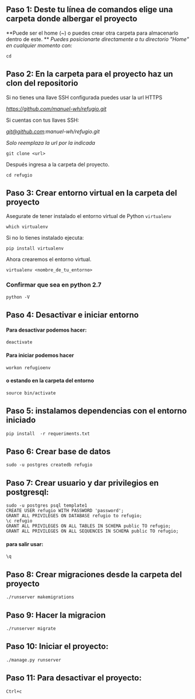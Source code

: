 ## Paso 1: Deste tu línea de comandos elige una carpeta donde albergar el proyecto
**Puede ser el home (~) o puedes crear otra carpeta para almacenarlo dentro de este.
**
*Puedes posicionarte directamente a tu directorio "Home" en cualquier momento con:*

	cd


## Paso 2: En la carpeta para el proyecto haz un clon del repositorio
Si no tienes una llave SSH configurada puedes usar la url HTTPS

*https://github.com/manuel-wh/refugio.git*

Si cuentas con tus llaves SSH:

*git@github.com:manuel-wh/refugio.git*

*Solo reemplaza la url por la indicada*

	git clone <url>

Después ingresa a la carpeta del proyecto.

	cd refugio

## Paso 3: Crear entorno virtual en la carpeta del proyecto
Asegurate de tener instalado el entorno virtual de Python `virtualenv`

	which virtualenv
Si no lo tienes instalado ejecuta:

	pip install virtualenv
Ahora crearemos el entorno virtual.

	virtualenv <nombre_de_tu_entorno>


### Confirmar que sea en python 2.7
    python -V
## Paso 4: Desactivar e iniciar entorno
#### Para desactivar podemos hacer:
    deactivate
#### Para iniciar podemos hacer
    workon refugioenv
#### o estando en la carpeta del entorno
    source bin/activate
## Paso 5: instalamos dependencias con el entorno iniciado
    pip install  -r requeriments.txt
## Paso 6: Crear base de datos
    sudo -u postgres createdb refugio
## Paso 7: Crear usuario y dar privilegios en postgresql:
    sudo -u postgres psql template1
    CREATE USER refugio WITH PASSWORD 'password';
    GRANT ALL PRIVILEGES ON DATABASE refugio to refugio;
    \c refugio
    GRANT ALL PRIVILEGES ON ALL TABLES IN SCHEMA public TO refugio;
    GRANT ALL PRIVILEGES ON ALL SEQUENCES IN SCHEMA public TO refugio;
#### para salir usar:
    \q
## Paso 8: Crear migraciones desde la carpeta del proyecto
    ./runserver makemigrations
## Paso 9: Hacer la migracion
    ./runserver migrate
## Paso 10: Iniciar el proyecto:
    ./manage.py runserver
## Paso 11: Para desactivar el proyecto:
    Ctrl+c
